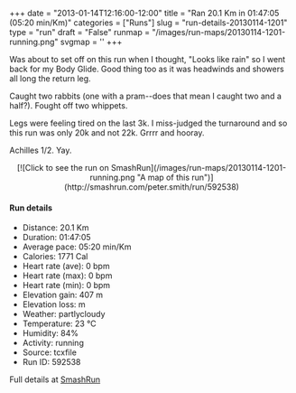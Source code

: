 +++
date = "2013-01-14T12:16:00-12:00"
title = "Ran 20.1 Km in 01:47:05 (05:20 min/Km)"
categories = ["Runs"]
slug = "run-details-20130114-1201"
type = "run"
draft = "False"
runmap = "/images/run-maps/20130114-1201-running.png"
svgmap = '<polyline points="0 54, 0 56, 1 56, 2 55, 6 51, 10 50, 12 50, 12 51, 14 49, 14 48, 17 48, 22 48, 24 49, 29 53, 32 54, 33 54, 35 54, 37 54, 42 53, 44 52, 48 52, 49 53, 52 52, 52 51, 53 50, 52 47, 52 46, 52 45, 57 46, 59 45, 60 44, 64 46, 65 48, 67 48, 70 49, 73 47, 80 51, 84 51, 86 51, 87 51, 89 50, 92 52, 94 52, 100 50, 94 52, 92 51, 89 50, 87 51, 86 51, 84 51, 81 51, 73 47, 72 47, 71 48, 70 49, 68 48, 66 48, 64 46, 60 44, 59 45, 57 46, 52 45, 51 46, 52 48, 53 50, 51 52, 49 53, 47 52, 44 51, 42 53, 39 53, 36 54, 33 54, 29 53, 26 50, 23 48, 21 48, 15 48, 12 51, 9 50, 8 50, 6 52, 1 56">'
+++

Was about to set off on this run when I thought, "Looks like rain" so I went back for my Body Glide. Good thing too as it was headwinds and showers all long the return leg. 

Caught two rabbits (one with a pram--does that mean I caught two and a half?). Fought off two whippets. 

Legs were feeling tired on the last 3k. I miss-judged the turnaround and so this run was only 20k and not 22k. Grrrr and hooray. 

Achilles 1/2.  Yay. 



<!--more-->

<center>
[![Click to see the run on SmashRun](/images/run-maps/20130114-1201-running.png "A map of this run")](http://smashrun.com/peter.smith/run/592538)
</center>

#### Run details

* Distance: 20.1 Km
* Duration: 01:47:05
* Average pace: 05:20 min/Km
* Calories: 1771 Cal
* Heart rate (ave): 0 bpm
* Heart rate (max): 0 bpm
* Heart rate (min): 0 bpm
* Elevation gain: 407 m
* Elevation loss:  m
* Weather: partlycloudy
* Temperature: 23 &deg;C
* Humidity: 84%
* Activity: running
* Source: tcxfile
* Run ID: 592538

Full details at [SmashRun](http://smashrun.com/peter.smith/run/592538)